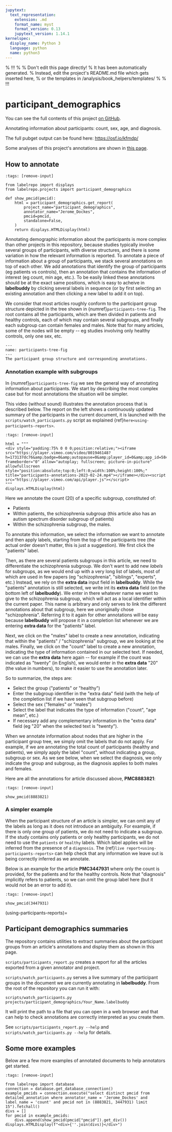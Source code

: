 ```yaml
---
jupytext:
  text_representation:
    extension: .md
    format_name: myst
    format_version: 0.13
    jupytext_version: 1.14.1
kernelspec:
  display_name: Python 3
  language: python
  name: python3
---
```


% !!!
%
% Don't edit this page directly!
% It has been automatically generated.
% Instead, edit the project's README.md file which gets inserted here,
% or the templates in /analysis/book_helpers/templates/
%
% !!!


# participant_demographics

You can see the full contents of this project [on GitHub](https://github.com/neurodatascience/labelbuddy-annotations/tree/main/projects/participant_demographics/).

Annotating information about participants: count, sex, age, and diagnosis.

The full pubget output can be found here: https://osf.io/kfmdp/





Some analyses of this project's annotations are shown in [this page](../participant_demographics.py).

## How to annotate

```{code-cell}
:tags: [remove-input]

from labelrepo import displays
from labelrepo.projects import participant_demographics

def show_pmcid(pmcid):
    html = participant_demographics.get_report(
        project_name="participant_demographics",
        annotator_name="Jerome_Dockes",
        pmcid=pmcid,
        standalone=False,
    )
    return displays.HTMLDisplay(html)
```

Annotating demographic information about the participants is more complex than other projects in this repository, because studies typically involve several groups of participants, with diverse structures, and there is some variation in how the relevant information is reported.
To annotate a piece of information about a group of participants, we stack several annotations on top of each other.
We add annotations that identify the group of participants (eg patients vs controls), then an annotation that contains the information of interest (eg count, min age, etc.).
To be easily linked these annotations should be at the exact same positions, which is easy to acheive in **labelbuddy** by clicking several labels in sequence (or by first selecting an existing annotation and then clicking a new label to add it on top).

We consider that most articles roughly conform to the participant group structure depicted in the tree shown in {numref}`participants-tree-fig`.
The root contains all the participants, which are then divided in patients and healthy controls, each of which may contain several subgroups, and finally each subgroup can contain females and males.
Note that for many articles, some of the nodes will be empty -- eg studies involving only healthy controls, only one sex, etc.

```{figure} ../assets/annotate_participants.png
---
name: participants-tree-fig
---
The participant group structure and corresponding annotations.
```

### Annotation example with subgroups

In {numref}`participants-tree-fig` we see the general way of annotating information about participants.
We start by describing the most complex case but for most annotations the situation will be simpler.

This video (without sound) illustrates the annotation process that is described below.
The report on the left shows a continuously updated summary of the participants in the current document, it is launched with the `scripts/watch_participants.py` script as explained {ref}`here<using-participants-reports>`.


```{code-cell}
:tags: [remove-input]

html = """
<div style="padding:75% 0 0 0;position:relative;"><iframe src="https://player.vimeo.com/video/801946148?h=173137dc76&amp;badge=0&amp;autopause=0&amp;player_id=0&amp;app_id=58479" frameborder="0" allow="autoplay; fullscreen; picture-in-picture" allowfullscreen style="position:absolute;top:0;left:0;width:100%;height:100%;" title="participants-annotations-2023-02-24.mp4"></iframe></div><script src="https://player.vimeo.com/api/player.js"></script>
"""
displays.HTMLDisplay(html)
```

Here we annotate the count (20) of a specific subgroup, constituted of:

- Patients
- Within patients, the schizophrenia subgroup (this article also has an autism spectrum disorder subgroup of patients)
- Within the schizophrenia subgroup, the males.

To annotate this information, we select the information we want to annotate and then apply labels, starting from the top of the participants tree (the actual order doesn't matter, this is just a suggestion). 
We first click the "patients" label.

Then, as there are several patients subgroups in this article, we need to differentiate the schizophrenia subgroup.
We don't want to add new *labels* for subgroups, as we would end up with a very long list of labels, most of which are used in few papers (eg "schizophrenia", "siblings", "experts", etc.)
Instead, we rely on the **extra data** input field in **labelbuddy**.
While the "patients" annotation is still selected, we write int its **extra data** field (on the bottom left of **labelbuddy**).
We enter in there whatever name we want to give to the schizophrenia subgroup, which will act as a local identifier within the current paper.
This name is arbitrary and only serves to link the different annotations about that subgroup, here we unoriginally chose "schizophrenia".
Referring it to it again for other annotations will be easy because **labelbuddy** will propose it in a completion list whenever we are entering **extra data** for the "patients" label. 

Next, we click on the "males" label to create a new annotation, indicating that within the "patients" / "schizophrenia" subgroup, we are looking at the males.
Finally, we click on the "count" label to create a new annotation, indicating the type of information contained in our selected text.
If needed, we can use the **extra data** here again -- for example if the count was indicated as "twenty" (in English), we would enter in the **extra data** "20" (the value in numbers), to make it easier to use the annotation later.

So to summarize, the steps are:

- Select the group ("patients" or "healthy")
- Enter the subgroup identifier in the "extra data" field (with the help of the completion list if we have seen that subgroup before)
- Select the sex ("females" or "males")
- Select the label that indicates the type of information ("count", "age mean", etc.)
- If necessary add any complementary information in the "extra data" field (eg "20" when the selected text is "twenty").

When we annotate information about nodes that are higher in the participant group tree, we simply omit the labels that do not apply.
For example, if we are annotating the total count of participants (healthy and patients), we simply apply the label "count", without indicating a group, subgroup or sex.
As we see below, when we select the diagnosis, we only indicate the group and subgroup, as the diagnosis applies to both males and females.

Here are all the annotations for article discussed above, **PMC8883821**:

```{code-cell}
:tags: [remove-input]

show_pmcid(8883821)
```

### A simpler example

When the participant structure of an article is simpler, we can omit any of the labels as long as it does not introduce an ambiguity.
For example, if there is only one group of patients, we do not need to indicate a subgroup.
If the study contains only patients or only healthy participants, we do not need to use the `patients` or `healthy` labels.
Which label applies will be inferred from the presence of a `diagnosis`.
The {ref}`live report<using-participants-reports>` can help check that any information we leave out is being correctly inferred as we annotate.

Below is an example for the article **PMC3447931** where only the count is provided, for the patients and for the healthy controls.
Note that "diagnosis" implicitly refers to patients, so we can omit the group label here (but it would not be an error to add it).

```{code-cell}
:tags: [remove-input]

show_pmcid(3447931)
```

(using-participants-reports)=
## Participant demographics summaries

The repository contains utilities to extract summaries about the participant groups from an article's annotations and display them as shown in this page.

`scripts/participants_report.py` creates a report for all the articles exported from a given annotator and project.


`scripts/watch_participants.py` serves a live summary of the participant groups in the document we are currently annotating in **labelbuddy**.
From the root of the repository you can run it with:
```
scripts/watch_participants.py projects/participant_demographics/Your_Name.labelbuddy
```
It will print the path to a file that you can open in a web browser and that can help to check annotations are correctly interpreted as you create them.

See `scripts/participants_report.py --help` and `scripts/watch_participants.py --help` for details.


## Some more examples

Below are a few more examples of annotated documents to help annotators get started.

```{code-cell}
:tags: [remove-input]

from labelrepo import database
connection = database.get_database_connection()
example_pmcids = connection.execute("select distinct pmcid from detailed_annotation where annotator_name = 'Jerome_Dockes' and label_name = 'count' and pmcid not in (8883821, 3447931) limit 15").fetchall()
divs = []
for pmcid in example_pmcids:
    divs.append(show_pmcid(pmcid["pmcid"]).get_div())
displays.HTMLDisplay(f"<div>{''.join(divs)}</div>")    
```
